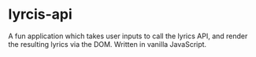 # lyrcis-api
A fun application which takes user inputs to call the lyrics API, and render the resulting lyrics via the DOM. Written in vanilla JavaScript.
